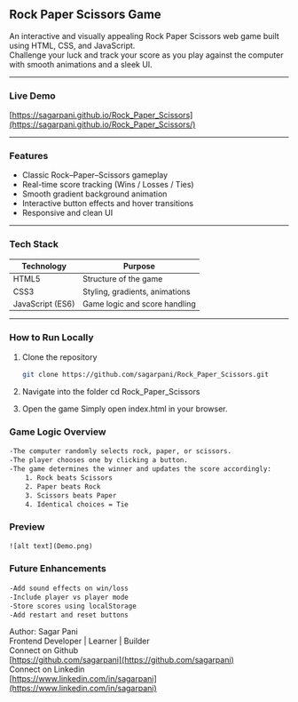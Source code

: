 ## Rock Paper Scissors Game

An interactive and visually appealing Rock Paper Scissors web game built using HTML, CSS, and JavaScript.  
Challenge your luck and track your score as you play against the computer with smooth animations and a sleek UI.

---

### Live Demo
[https://sagarpani.github.io/Rock_Paper_Scissors](https://sagarpani.github.io/Rock_Paper_Scissors/)

---

### Features
- Classic Rock–Paper–Scissors gameplay  
- Real-time score tracking (Wins / Losses / Ties)  
- Smooth gradient background animation  
- Interactive button effects and hover transitions  
- Responsive and clean UI  

---

### Tech Stack
| Technology | Purpose |
|-------------|----------|
| HTML5 | Structure of the game |
| CSS3 | Styling, gradients, animations |
| JavaScript (ES6) | Game logic and score handling |

---

### How to Run Locally
1. Clone the repository
    ```bash
    git clone https://github.com/sagarpani/Rock_Paper_Scissors.git

2. Navigate into the folder
    cd Rock_Paper_Scissors

3. Open the game
    Simply open index.html in your browser.


### Game Logic Overview
    -The computer randomly selects rock, paper, or scissors.
    -The player chooses one by clicking a button.
    -The game determines the winner and updates the score accordingly:
        1. Rock beats Scissors
        2. Paper beats Rock
        3. Scissors beats Paper
        4. Identical choices = Tie

### Preview
    ![alt text](Demo.png)

### Future Enhancements
    -Add sound effects on win/loss
    -Include player vs player mode
    -Store scores using localStorage
    -Add restart and reset buttons

 Author:
    Sagar Pani<br>
    Frontend Developer | Learner | Builder<br>
Connect on Github<br>
[https://github.com/sagarpani](https://github.com/sagarpani)<br>
Connect on Linkedin<br>
[https://www.linkedin.com/in/sagarpani](https://www.linkedin.com/in/sagarpani)